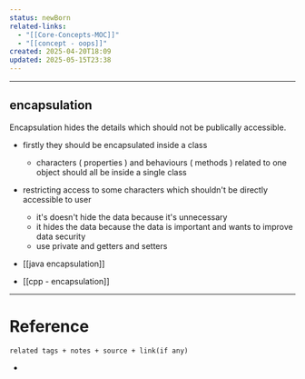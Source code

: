 ```yaml
---
status: newBorn
related-links:
  - "[[Core-Concepts-MOC]]"
  - "[[concept - oops]]"
created: 2025-04-20T18:09
updated: 2025-05-15T23:38
---
```

---

## encapsulation

Encapsulation hides the details which should not be publically accessible.
- firstly they should be encapsulated inside a class
	- characters ( properties ) and behaviours ( methods ) related to one object should all be inside a single class
- restricting access to some characters which shouldn't be directly accessible to user
	- it's doesn't hide the data because it's unnecessary
	- it hides the data because the data is important and wants to improve data security
	- use private and getters and setters


- [[java encapsulation]]
- [[cpp - encapsulation]]

---


# Reference
`related tags + notes + source + link(if any)`
 

- 